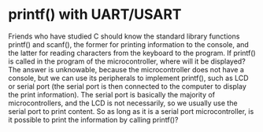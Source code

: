 # printf() with UART/USART

Friends who have studied C should know the standard library functions printf() and scanf(), the former for printing information to the console, and the latter for reading characters from the keyboard to the program. If printf() is called in the program of the microcontroller, where will it be displayed? The answer is unknowable, because the microcontroller does not have a console, but we can use its peripherals to implement printf(), such as LCD or serial port (the serial port is then connected to the computer to display the print information). The serial port is basically the majority of microcontrollers, and the LCD is not necessarily, so we usually use the serial port to print content.
So as long as it is a serial port microcontroller, is it possible to print the information by calling printf()?
